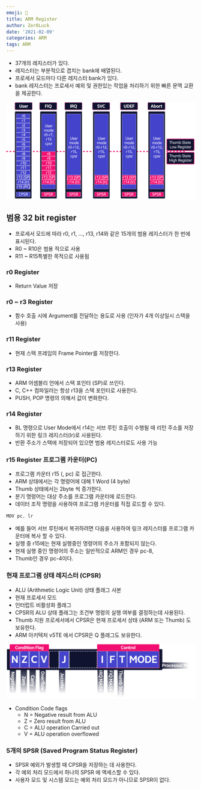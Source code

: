 ```yaml
---
emoji: 🍹
title: ARM Register
author: Zer0Luck
date: '2021-02-09'
categories: ARM
tags: ARM
---
```


- 37개의 레지스터가 있다.
- 레지스터는 부분적으로 겹치는 bank에 배열된다.
- 프로세서 모드마다 다른 레지스터 bank가 있다.
- bank 레지스터는 프로세서 예외 및 권한있는 작업을 처리하기 위한 빠른 문맥 교환을 제공한다.

![./ARM-REGISTER.png](./ARM-REGISTER.png)

## 범용 32 bit register

- 프로세서 모드에 따라 r0, r1, ..., r13, r14와 같은 15개의 범용 레지스터가 한 번에 표시된다.
- R0 ~ R10은 범용 적으로 사용
- R11 ~ R15특별한 목적으로 사용됨

### r0 Register

- Return Value 저장

### r0 ~ r3 Register

- 함수 호출 시에 Argument를 전달하는 용도로 사용 (인자가 4개 이상일시 스택을 사용)

### r11 Register

- 현재 스택 프레임의 Frame Pointer를 저장한다.

### r13 Register

- ARM 어셈블리 언에서 스택 포인터 (SP)로 쓰인다.
- C, C++ 컴파일러는 항상 r13을 스택 포인터로 사용한다.
- PUSH, POP 명령의 의해서 값이 변화한다.

### r14 Register

- BL 명령으로 User Mode에서 r14는 서브 루틴 호출이 수행될 때 리턴 주소를 저장하기 위한 링크 레지스터(lr)로 사용된다.
- 반환 주소가 스택에 저장되어 있으면 범용 레지스터로도 사용 가능

### r15 Register 프로그램 카운터(PC)

- 프로그램 카운터 r15 (, pc) 로 접근한다.
- ARM 상태에서는 각 명령어에 대해 1 Word (4 byte)
- Thumb 상태에서는 2byte 씩 증가한다.
- 분기 명령어는 대상 주소를 프로그램 카운터에 로드한다.
- 데이터 조작 명령을 사용하여 프로그램 카운터를 직접 로드할 수 있다.

```cpp
MOV pc, lr
```

- 예를 들어 서브 루틴에서 복귀하려면 다음을 사용하여 링크 레지스터를 프로그램 카운터에 복사 할 수 있다.
- 실행 중 r15에는 현재 실행중인 명령어의 주소가 포함되지 않는다.
- 현재 실행 중인 명령어의 주소는 일반적으로 ARM인 경우 pc-8,
- Thumb인 경우 pc-4이다.

### 현재 프로그램 상태 레지스터 (CPSR)

- ALU (Arithmetic Logic Unit) 상태 플래그 사본
- 현재 프로세서 모드
- 인터럽트 비활성화 플래그
- CPSR의 ALU 상태 플래그는 조건부 명령의 실행 여부를 결정하는데 사용된다.
- Thumb 지원 프로세서에서 CPSR은 현재 프로세서 상태 (ARM 또는 Thumb) 도 보유한다.
- ARM 아키텍처 v5TE 에서 CPSR은 Q 플래그도 보유한다.

![./ARM-CPSR.png](./ARM-CPSR.png)

- Condition Code flags
    - N = Negative result from ALU
    - Z = Zero result from ALU
    - C = ALU operation Carried out
    - V = ALU operation overflowed

### 5개의 SPSR (Saved Program Status Register)

- SPSR 예외가 발생할 때 CPSR을 저장하는 데 사용한다.
- 각 예외 처리 모드에서 하나의 SPSR 에 액세스할 수 있다.
- 사용자 모드 및 시스템 모드는 예외 처리 모드가 아니므로 SPSR이 없다.

```toc
```